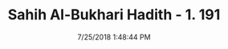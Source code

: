 ---
title        : "Sahih Al-Bukhari Hadith - 1. 191"
date         : 7/25/2018 1:48:44 PM
draft        : false
type         : "hadith"
layout       : "hadith"
BookCode     : "SHB"
VolumeNumber : "1"
HadithNumber : "191"
categories  :  ["Ablution-Passing wet hands over head only once"]
tags  :  ["Amr bin Yahya"]
---